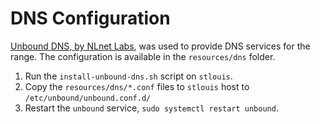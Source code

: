 # DNS Configuration

[Unbound DNS, by NLnet Labs](https://github.com/NLnetLabs/unbound), was used to provide DNS services for the range. The configuration is available in the `resources/dns` folder.

1. Run the `install-unbound-dns.sh` script on `stlouis`.
2. Copy the `resources/dns/*.conf` files to `stlouis` host to `/etc/unbound/unbound.conf.d/`
3. Restart the `unbound` service, `sudo systemctl restart unbound`.
